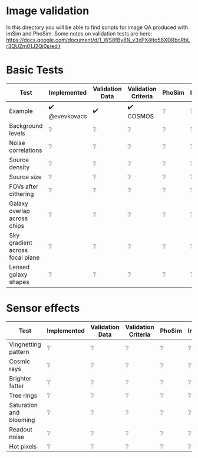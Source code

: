 # Image validation

In this directory you will be able to find scripts for image QA produced with imSim
and PhoSim. Some notes on validation tests are here: https://docs.google.com/document/d/1_WS8fBy8N_y3xPX4Ito5BXDRboRbLr3QUZm01J2Qj0s/edit

# Basic Tests

Test | Implemented | Validation Data | Validation Criteria | PhoSim | ImSim | Issue
---- | ---- | ---- | ---- | ---- | ---- | ---- 
Example | :heavy_check_mark: @evevkovacs | :heavy_check_mark: | :heavy_check_mark: COSMOS | :grey_question: |  :grey_question: | #14 #81
Background levels | :grey_question:  | :grey_question: | :grey_question: | :grey_question: | :grey_question: | :grey_question: 
Noise correlations | :grey_question:  | :grey_question: | :grey_question: | :grey_question: | :grey_question: | :grey_question: 
Source density | :grey_question:  | :grey_question: | :grey_question: | :grey_question: | :grey_question: | :grey_question: 
Source size | :grey_question:  | :grey_question: | :grey_question: | :grey_question: | :grey_question: | :grey_question: 
FOVs after dithering | :grey_question:  | :grey_question: | :grey_question: | :grey_question: | :grey_question: | :grey_question: 
Galaxy overlap across chips | :grey_question:  | :grey_question: | :grey_question: | :grey_question: | :grey_question: | :grey_question: 
Sky gradient across focal plane | :grey_question:  | :grey_question: | :grey_question: | :grey_question: | :grey_question: | :grey_question: 
Lensed galaxy shapes | :grey_question:  | :grey_question: | :grey_question: | :grey_question: | :grey_question: | :grey_question: 

# Sensor effects

Test | Implemented | Validation Data | Validation Criteria | PhoSim | ImSim | Issue
---- | ---- | ---- | ---- | ---- | ---- | ---- 
Vingnetting pattern | :grey_question:  | :grey_question: | :grey_question: | :grey_question: | :grey_question: | :grey_question: 
Cosmic rays | :grey_question:  | :grey_question: | :grey_question: | :grey_question: | :grey_question: | :grey_question: 
Brighter fatter | :grey_question:  | :grey_question: | :grey_question: | :grey_question: | :grey_question: | :grey_question: 
Tree rings | :grey_question:  | :grey_question: | :grey_question: | :grey_question: | :grey_question: | :grey_question: 
Saturation and blooming | :grey_question:  | :grey_question: | :grey_question: | :grey_question: | :grey_question: | :grey_question: 
Readout noise | :grey_question:  | :grey_question: | :grey_question: | :grey_question: | :grey_question: | :grey_question: 
Hot pixels | :grey_question:  | :grey_question: | :grey_question: | :grey_question: | :grey_question: | :grey_question: 
